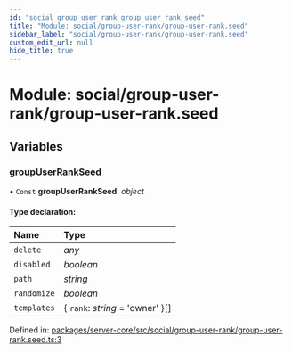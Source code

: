 ```yaml
---
id: "social_group_user_rank_group_user_rank_seed"
title: "Module: social/group-user-rank/group-user-rank.seed"
sidebar_label: "social/group-user-rank/group-user-rank.seed"
custom_edit_url: null
hide_title: true
---
```


# Module: social/group-user-rank/group-user-rank.seed

## Variables

### groupUserRankSeed

• `Const` **groupUserRankSeed**: *object*

#### Type declaration:

Name | Type |
:------ | :------ |
`delete` | *any* |
`disabled` | *boolean* |
`path` | *string* |
`randomize` | *boolean* |
`templates` | { `rank`: *string* = 'owner' }[] |

Defined in: [packages/server-core/src/social/group-user-rank/group-user-rank.seed.ts:3](https://github.com/xr3ngine/xr3ngine/blob/673ad6a5f/packages/server-core/src/social/group-user-rank/group-user-rank.seed.ts#L3)
